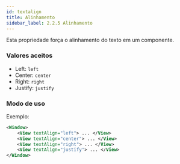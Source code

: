 ```yaml
---
id: textalign
title: Alinhamento
sidebar_label: 2.2.5 Alinhamento
---
```


Esta propriedade força o alinhamento do texto em um componente.

### Valores aceitos

* Left: `left`
* Center: `center`
* Right: `right`
* Justify: `justify`

### Modo de uso

Exemplo:
```xml
<Window>
    <View textAlign="left"> ... </View>
    <View textAlign="center"> ... </View>
    <View textAlign="right"> ... </View>
    <View textAlign="justify"> ... </View>
</Window>
```
